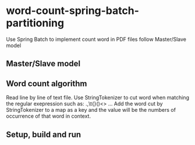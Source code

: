 # word-count-spring-batch-partitioning
Use Spring Batch to implement count word in PDF files follow Master/Slave model
## Master/Slave model

## Word count algorithm


Read line by line of text file.
Use StringTokenizer to cut word when matching the regular exepression such as: .,\t{}()<> ...
Add the word cut by StringTokenizer to a map as a key and the value will be the numbers of occurrence of that word in context. 

## Setup, build and run
